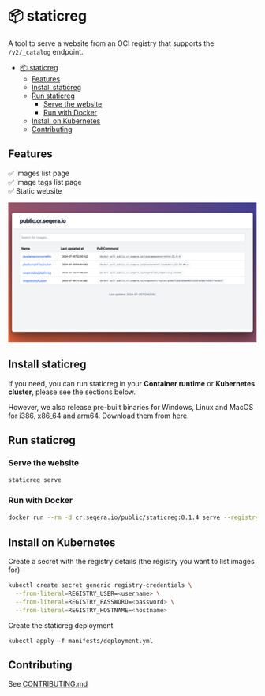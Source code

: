 # :package: staticreg

A tool to serve a website from an OCI registry that supports the `/v2/_catalog` endpoint.

- [:package: staticreg](#package-staticreg)
  - [Features](#features)
  - [Install staticreg](#install-staticreg)
  - [Run staticreg](#run-staticreg)
    - [Serve the website](#serve-the-website)
    - [Run with Docker](#run-with-docker)
  - [Install on Kubernetes](#install-on-kubernetes)
  - [Contributing](#contributing)

## Features

:white_check_mark: Images list page<br>
:white_check_mark: Image tags list page<br>
:white_check_mark: Static website

<img alt="staticreg screenshot" src="docs/_static/screenshot.png">

## Install staticreg

If you need, you can run staticreg in your **Container runtime** or **Kubernetes cluster**, please see the sections below.

However, we also release pre-built binaries for Windows, Linux and MacOS for i386, x86_64 and arm64. Download them from [here](https://github.com/seqeralabs/staticreg/releases/latest).

## Run staticreg

### Serve the website

```bash
staticreg serve
```

### Run with Docker

```bash
docker run --rm -d cr.seqera.io/public/staticreg:0.1.4 serve --registry <registry-url-here>
```

## Install on Kubernetes

Create a secret with the registry details (the registry you want to list images for)

```bash
kubectl create secret generic registry-credentials \
  --from-literal=REGISTRY_USER=<username> \
  --from-literal=REGISTRY_PASSWORD=<password> \
  --from-literal=REGISTRY_HOSTNAME=<hostname>
```

Create the staticreg deployment

```
kubectl apply -f manifests/deployment.yml
```

## Contributing

See [CONTRIBUTING.md](CONTRIBUTING.md)
